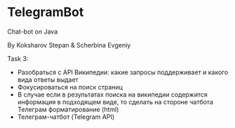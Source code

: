# TelegramBot
Chat-bot on Java

By Koksharov Stepan & Scherbina Evgeniy

Task 3:
- Разобраться с API Википедии: какие запросы поддерживает и какого вида ответы выдает
- Фокусироваться на поиск страниц
- В случае если в результатах поиска на википедии содержится информация в подходящем виде, то сделать на стороне чатбота Телеграм форматирование (html)
- Телеграм-чатбот (Telegram API)
